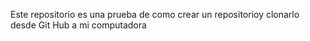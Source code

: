 Este repositorio es una prueba de como crear un repositorioy clonarlo desde Git Hub a mi computadora 
